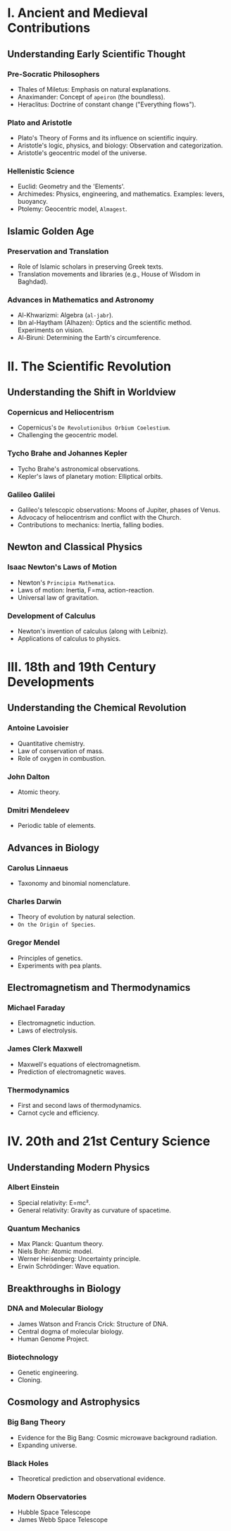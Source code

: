 # I. Ancient and Medieval Contributions

## Understanding Early Scientific Thought

### Pre-Socratic Philosophers
*   Thales of Miletus: Emphasis on natural explanations.
*   Anaximander: Concept of `apeiron` (the boundless).
*   Heraclitus: Doctrine of constant change ("Everything flows").

### Plato and Aristotle
*   Plato's Theory of Forms and its influence on scientific inquiry.
*   Aristotle's logic, physics, and biology: Observation and categorization.
*   Aristotle's geocentric model of the universe.

### Hellenistic Science
*   Euclid: Geometry and the 'Elements'.
*   Archimedes: Physics, engineering, and mathematics. Examples: levers, buoyancy.
*   Ptolemy: Geocentric model, `Almagest`.

## Islamic Golden Age

### Preservation and Translation
*   Role of Islamic scholars in preserving Greek texts.
*   Translation movements and libraries (e.g., House of Wisdom in Baghdad).

### Advances in Mathematics and Astronomy
*   Al-Khwarizmi: Algebra (`al-jabr`).
*   Ibn al-Haytham (Alhazen): Optics and the scientific method. Experiments on vision.
*   Al-Biruni: Determining the Earth's circumference.

# II. The Scientific Revolution

## Understanding the Shift in Worldview

### Copernicus and Heliocentrism
*   Copernicus's `De Revolutionibus Orbium Coelestium`.
*   Challenging the geocentric model.

### Tycho Brahe and Johannes Kepler
*   Tycho Brahe's astronomical observations.
*   Kepler's laws of planetary motion: Elliptical orbits.

### Galileo Galilei
*   Galileo's telescopic observations: Moons of Jupiter, phases of Venus.
*   Advocacy of heliocentrism and conflict with the Church.
*   Contributions to mechanics: Inertia, falling bodies.

## Newton and Classical Physics

### Isaac Newton's Laws of Motion
*   Newton's `Principia Mathematica`.
*   Laws of motion: Inertia, F=ma, action-reaction.
*   Universal law of gravitation.

### Development of Calculus
*   Newton's invention of calculus (along with Leibniz).
*   Applications of calculus to physics.

# III. 18th and 19th Century Developments

## Understanding the Chemical Revolution

### Antoine Lavoisier
*   Quantitative chemistry.
*   Law of conservation of mass.
*   Role of oxygen in combustion.

### John Dalton
*   Atomic theory.

### Dmitri Mendeleev
*   Periodic table of elements.

## Advances in Biology

### Carolus Linnaeus
*   Taxonomy and binomial nomenclature.

### Charles Darwin
*   Theory of evolution by natural selection.
*   `On the Origin of Species`.

### Gregor Mendel
*   Principles of genetics.
*   Experiments with pea plants.

## Electromagnetism and Thermodynamics

### Michael Faraday
*   Electromagnetic induction.
*   Laws of electrolysis.

### James Clerk Maxwell
*   Maxwell's equations of electromagnetism.
*   Prediction of electromagnetic waves.

### Thermodynamics
*   First and second laws of thermodynamics.
*   Carnot cycle and efficiency.

# IV. 20th and 21st Century Science

## Understanding Modern Physics

### Albert Einstein
*   Special relativity: E=mc².
*   General relativity: Gravity as curvature of spacetime.

### Quantum Mechanics
*   Max Planck: Quantum theory.
*   Niels Bohr: Atomic model.
*   Werner Heisenberg: Uncertainty principle.
*   Erwin Schrödinger: Wave equation.

## Breakthroughs in Biology

### DNA and Molecular Biology
*   James Watson and Francis Crick: Structure of DNA.
*   Central dogma of molecular biology.
*   Human Genome Project.

### Biotechnology
*   Genetic engineering.
*   Cloning.

## Cosmology and Astrophysics

### Big Bang Theory
*   Evidence for the Big Bang: Cosmic microwave background radiation.
*   Expanding universe.

### Black Holes
*   Theoretical prediction and observational evidence.

### Modern Observatories
*   Hubble Space Telescope
*   James Webb Space Telescope
